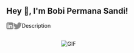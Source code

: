 ## Hey 👋, I'm Bobi Permana Sandi!

<a href='https://www.linkedin.com/in/bobi-permana-sandi/'><img align='left' alt="linkedin" src="https://raw.githubusercontent.com/bobipermanasandi/bobipermanasandi/main/assets/linkedin.svg" height='18px'/></a>
<a href='https://twitter.com/bobipermana78/'><img align='left' alt="twitter" src="https://raw.githubusercontent.com/bobipermanasandi/bobipermanasandi/main/assets/twitter.svg" height='18px'/></a>

Description
<br/>
<br/>


<img align="right" alt="GIF" src="https://raw.githubusercontent.com/bobipermanasandi/bobipermanasandi/main/assets/cid.gif" width="360px"/>